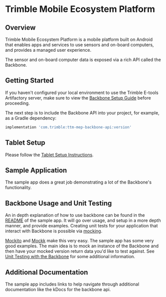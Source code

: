 # Trimble Mobile Ecosystem Platform

## Overview

Trimble Mobile Ecosystem Platform is a mobile platform built on Android that enables apps and services to use sensors and on-board computers, and provides a managed user experience.

The sensor and on-board computer data is exposed via a rich API called the Backbone.

## Getting Started

If you haven't configured your local environment to use the Trimble E-tools Artifactory server,
make sure to view the [Backbone Setup Guide](BackboneGettingStarted.md) before proceeding.

The next step is to include the Backbone API into your project, for example, as a Gradle dependency:

```groovy
implementation 'com.trimble:ttm-mep-backbone-api:version'
```

## Tablet Setup

Please follow the [Tablet Setup Instructions](TabletSetupInstructions.md).

## Sample Application

The sample app does a great job demonstrating a lot of the Backbone's functionality.

## Backbone Usage and Unit Testing

An in depth explanation of how to use backbone can be found in the [README](./sample-app/README.md) of the sample app. It will go over usage, and setup in a more depth manner, and provide examples.
Creating unit tests for your application that interact with Backbone is possible via [mocking](https://en.wikipedia.org/wiki/Mock_object).

[Mockito](https://site.mockito.org/) and [Mockk](https://mockk.io) make this very easy. The sample app has some very good examples.
The main idea is to mock an instance of the Backbone and then have your mocked version return data you'd like to test against.
See [Unit Testing with the Backbone](BackboneUnitTesting.md) for some additional information.

## Additional Documentation

The sample app includes links to help navigate through additional documentation like the kDocs for the backbone api.